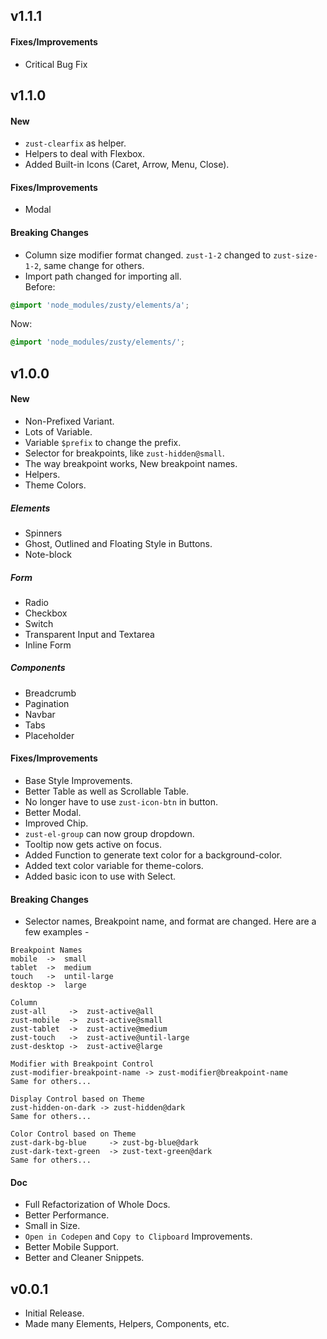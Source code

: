 ## v1.1.1
#### Fixes/Improvements
- Critical Bug Fix

## v1.1.0
#### New
- `zust-clearfix` as helper.
- Helpers to deal with Flexbox.
- Added Built-in Icons (Caret, Arrow, Menu, Close).

#### Fixes/Improvements
- Modal

#### Breaking Changes
- Column size modifier format changed. `zust-1-2` changed to `zust-size-1-2`, same change for others.
- Import path changed for importing all.<br>
Before:
```scss
@import 'node_modules/zusty/elements/a';
```
Now:
```scss
@import 'node_modules/zusty/elements/';
```



## v1.0.0
#### New
- Non-Prefixed Variant.
- Lots of Variable.
- Variable `$prefix` to change the prefix.
- Selector for breakpoints, like `zust-hidden@small`.
- The way breakpoint works, New breakpoint names.
- Helpers.
- Theme Colors.
##### Elements
- Spinners
- Ghost, Outlined and Floating Style in Buttons.
- Note-block
##### Form
- Radio
- Checkbox
- Switch
- Transparent Input and Textarea
- Inline Form
##### Components
- Breadcrumb
- Pagination
- Navbar
- Tabs
- Placeholder

#### Fixes/Improvements
- Base Style Improvements.
- Better Table as well as Scrollable Table.
- No longer have to use `zust-icon-btn` in button.
- Better Modal.
- Improved Chip.
- `zust-el-group` can now group dropdown.
- Tooltip now gets active on focus.
- Added Function to generate text color for a background-color.
- Added text color variable for theme-colors.
- Added basic icon to use with Select.

#### Breaking Changes
- Selector names, Breakpoint name, and format are changed. Here are a few examples -
```
Breakpoint Names
mobile  ->  small
tablet  ->  medium
touch   ->  until-large
desktop ->  large

Column
zust-all     ->  zust-active@all
zust-mobile  ->  zust-active@small
zust-tablet  ->  zust-active@medium
zust-touch   ->  zust-active@until-large
zust-desktop ->  zust-active@large

Modifier with Breakpoint Control
zust-modifier-breakpoint-name -> zust-modifier@breakpoint-name
Same for others...

Display Control based on Theme
zust-hidden-on-dark -> zust-hidden@dark
Same for others...

Color Control based on Theme
zust-dark-bg-blue     -> zust-bg-blue@dark
zust-dark-text-green  -> zust-text-green@dark
Same for others...
```

#### Doc
- Full Refactorization of Whole Docs.
- Better Performance.
- Small in Size.
- `Open in Codepen` and `Copy to Clipboard` Improvements.
- Better Mobile Support.
- Better and Cleaner Snippets.

## v0.0.1
- Initial Release.
- Made many Elements, Helpers, Components, etc.
